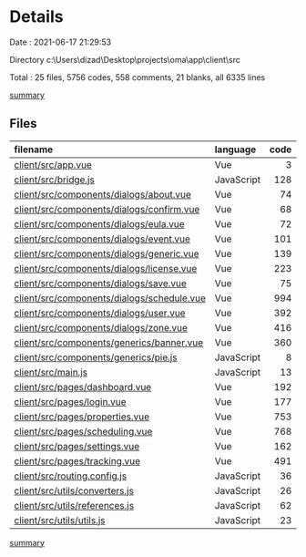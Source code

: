 # Details

Date : 2021-06-17 21:29:53

Directory c:\Users\dizad\Desktop\projects\oma\app\client\src

Total : 25 files,  5756 codes, 558 comments, 21 blanks, all 6335 lines

[summary](results.md)

## Files
| filename | language | code | comment | blank | total |
| :--- | :--- | ---: | ---: | ---: | ---: |
| [client/src/app.vue](/client/src/app.vue) | Vue | 3 | 0 | 0 | 3 |
| [client/src/bridge.js](/client/src/bridge.js) | JavaScript | 128 | 20 | 11 | 159 |
| [client/src/components/dialogs/about.vue](/client/src/components/dialogs/about.vue) | Vue | 74 | 10 | 0 | 84 |
| [client/src/components/dialogs/confirm.vue](/client/src/components/dialogs/confirm.vue) | Vue | 68 | 9 | 0 | 77 |
| [client/src/components/dialogs/eula.vue](/client/src/components/dialogs/eula.vue) | Vue | 72 | 10 | 0 | 82 |
| [client/src/components/dialogs/event.vue](/client/src/components/dialogs/event.vue) | Vue | 101 | 11 | 0 | 112 |
| [client/src/components/dialogs/generic.vue](/client/src/components/dialogs/generic.vue) | Vue | 139 | 15 | 0 | 154 |
| [client/src/components/dialogs/license.vue](/client/src/components/dialogs/license.vue) | Vue | 223 | 23 | 0 | 246 |
| [client/src/components/dialogs/save.vue](/client/src/components/dialogs/save.vue) | Vue | 75 | 9 | 0 | 84 |
| [client/src/components/dialogs/schedule.vue](/client/src/components/dialogs/schedule.vue) | Vue | 994 | 62 | 1 | 1,057 |
| [client/src/components/dialogs/user.vue](/client/src/components/dialogs/user.vue) | Vue | 392 | 28 | 0 | 420 |
| [client/src/components/dialogs/zone.vue](/client/src/components/dialogs/zone.vue) | Vue | 416 | 27 | 0 | 443 |
| [client/src/components/generics/banner.vue](/client/src/components/generics/banner.vue) | Vue | 360 | 31 | 1 | 392 |
| [client/src/components/generics/pie.js](/client/src/components/generics/pie.js) | JavaScript | 8 | 0 | 1 | 9 |
| [client/src/main.js](/client/src/main.js) | JavaScript | 13 | 2 | 2 | 17 |
| [client/src/pages/dashboard.vue](/client/src/pages/dashboard.vue) | Vue | 192 | 17 | 0 | 209 |
| [client/src/pages/login.vue](/client/src/pages/login.vue) | Vue | 177 | 23 | 0 | 200 |
| [client/src/pages/properties.vue](/client/src/pages/properties.vue) | Vue | 753 | 78 | 4 | 835 |
| [client/src/pages/scheduling.vue](/client/src/pages/scheduling.vue) | Vue | 768 | 87 | 0 | 855 |
| [client/src/pages/settings.vue](/client/src/pages/settings.vue) | Vue | 162 | 20 | 0 | 182 |
| [client/src/pages/tracking.vue](/client/src/pages/tracking.vue) | Vue | 491 | 60 | 0 | 551 |
| [client/src/routing.config.js](/client/src/routing.config.js) | JavaScript | 36 | 2 | 1 | 39 |
| [client/src/utils/converters.js](/client/src/utils/converters.js) | JavaScript | 26 | 8 | 0 | 34 |
| [client/src/utils/references.js](/client/src/utils/references.js) | JavaScript | 62 | 2 | 0 | 64 |
| [client/src/utils/utils.js](/client/src/utils/utils.js) | JavaScript | 23 | 4 | 0 | 27 |

[summary](results.md)